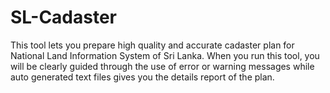 # SL-Cadaster
This tool lets you prepare high quality and accurate cadaster plan for National Land Information System of Sri Lanka. When you run this tool, you will be clearly guided through the use of error or warning messages while auto generated text files gives you the details report of the plan.
